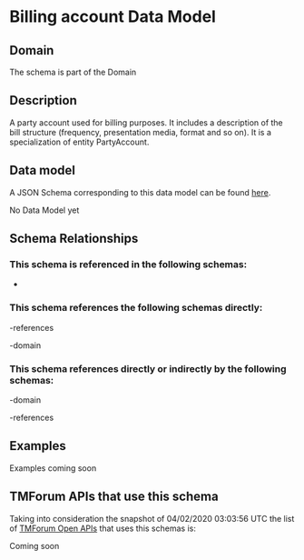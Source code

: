 # Billing account Data Model

## Domain

The  schema is part of the  Domain

## Description

A party account used for billing purposes. It includes a description of the bill structure (frequency, presentation media, format and so on). It is a specialization of entity PartyAccount.

## Data model

A JSON Schema corresponding to this data model can be found
[here](https://github.com/tmforum-rand/schemas/blob/candidates/Customer/BillingAccount.schema.json).

No Data Model yet

## Schema Relationships

### This schema is referenced in the following schemas:

-

### This schema references the following schemas directly:

-references

-domain

### This schema references directly or indirectly by the following schemas:

-domain

-references



## Examples

Examples coming soon

## TMForum APIs that use this schema

Taking into consideration the snapshot of 04/02/2020 03:03:56 UTC the list of [TMForum Open APIs](https://www.tmforum.org/open-apis/) that uses this schemas is:

Coming soon